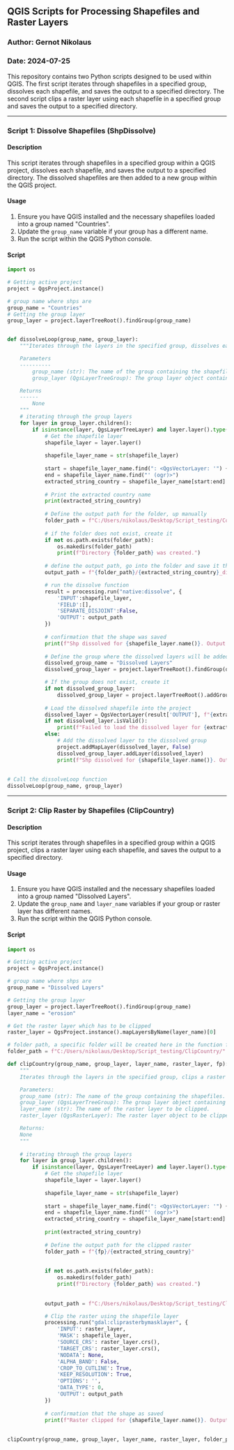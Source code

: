 ## QGIS Scripts for Processing Shapefiles and Raster Layers

### Author: Gernot Nikolaus
### Date: 2024-07-25

This repository contains two Python scripts designed to be used within QGIS. The first script iterates through shapefiles in a specified group, dissolves each shapefile, and saves the output to a specified directory. The second script clips a raster layer using each shapefile in a specified group and saves the output to a specified directory.

---

### Script 1: Dissolve Shapefiles (ShpDissolve)

#### Description
This script iterates through shapefiles in a specified group within a QGIS project, dissolves each shapefile, and saves the output to a specified directory. The dissolved shapefiles are then added to a new group within the QGIS project.

#### Usage
1. Ensure you have QGIS installed and the necessary shapefiles loaded into a group named "Countries".
2. Update the `group_name` variable if your group has a different name.
3. Run the script within the QGIS Python console.

#### Script
```python
import os

# Getting active project
project = QgsProject.instance()

# group name where shps are
group_name = "Countries"
# Getting the group layer
group_layer = project.layerTreeRoot().findGroup(group_name)


def dissolveLoop(group_name, group_layer):
    """Iterates through the layers in the specified group, dissolves each shapefile, and saves the output.

    Parameters
    ----------
        group_name (str): The name of the group containing the shapefiles.
        group_layer (QgsLayerTreeGroup): The group layer object containing the shapefiles.

    Returns
    ------
        None
    """
    # iterating through the group layers
    for layer in group_layer.children():
        if isinstance(layer, QgsLayerTreeLayer) and layer.layer().type() == QgsMapLayer.VectorLayer:
            # Get the shapefile layer
            shapefile_layer = layer.layer()
            
            shapefile_layer_name = str(shapefile_layer)
            
            start = shapefile_layer_name.find(": <QgsVectorLayer: '") + len(": <QgsVectorLayer:'")
            end = shapefile_layer_name.find("' (ogr)>")
            extracted_string_country = shapefile_layer_name[start:end]
            
            # Print the extracted country name
            print(extracted_string_country)
            
            # Define the output path for the folder, up manually
            folder_path = f"C:/Users/nikolaus/Desktop/Script_testing/Countries Dissolve/{extracted_string_country}"
            
            # if the folder does not exist, create it
            if not os.path.exists(folder_path):
                os.makedirs(folder_path)
                print(f"Directory {folder_path} was created.")
            
            # define the output path, go into the folder and save it there
            output_path = f"{folder_path}/{extracted_string_country}_dissolved.shp"

            # run the dissolve function
            result = processing.run("native:dissolve", {
                'INPUT':shapefile_layer,
                'FIELD':[],
                'SEPARATE_DISJOINT':False,
                'OUTPUT': output_path
            })
            
            # confirmation that the shape was saved
            print(f"Shp dissolved for {shapefile_layer.name()}. Output saved as {output_path}")
            
            # Define the group where the dissolved layers will be added
            dissolved_group_name = "Dissolved Layers"
            dissolved_group_layer = project.layerTreeRoot().findGroup(dissolved_group_name)

            # If the group does not exist, create it
            if not dissolved_group_layer:
                dissolved_group_layer = project.layerTreeRoot().addGroup(dissolved_group_name)
                        
            # Load the dissolved shapefile into the project
            dissolved_layer = QgsVectorLayer(result['OUTPUT'], f"{extracted_string_country}_dissolved", "ogr")
            if not dissolved_layer.isValid():
                print(f"Failed to load the dissolved layer for {extracted_string_country}")
            else:
                # Add the dissolved layer to the dissolved group
                project.addMapLayer(dissolved_layer, False)
                dissolved_group_layer.addLayer(dissolved_layer)
                print(f"Shp dissolved for {shapefile_layer.name()}. Output saved as {output_path}")
            
            
# Call the dissolveLoop function
dissolveLoop(group_name, group_layer)
```

---

### Script 2: Clip Raster by Shapefiles (ClipCountry)

#### Description
This script iterates through shapefiles in a specified group within a QGIS project, clips a raster layer using each shapefile, and saves the output to a specified directory.

#### Usage
1. Ensure you have QGIS installed and the necessary shapefiles loaded into a group named "Dissolved Layers".
2. Update the `group_name` and `layer_name` variables if your group or raster layer has different names.
3. Run the script within the QGIS Python console.

#### Script
```python
import os

# Getting active project
project = QgsProject.instance()

# group name where shps are
group_name = "Dissolved Layers"

# Getting the group layer
group_layer = project.layerTreeRoot().findGroup(group_name)
layer_name = "erosion"

# Get the raster layer which has to be clipped
raster_layer = QgsProject.instance().mapLayersByName(layer_name)[0]

# folder path, a specific folder will be created here in the function for each layer
folder_path = f"C:/Users/nikolaus/Desktop/Script_testing/ClipCountry/"

def clipCountry(group_name, group_layer, layer_name, raster_layer, fp):
    """
    Iterates through the layers in the specified group, clips a raster layer using each shapefile, and saves the output.

    Parameters:
    group_name (str): The name of the group containing the shapefiles.
    group_layer (QgsLayerTreeGroup): The group layer object containing the shapefiles.
    layer_name (str): The name of the raster layer to be clipped.
    raster_layer (QgsRasterLayer): The raster layer object to be clipped.

    Returns:
    None
    """
    
    # iterating through the group layers
    for layer in group_layer.children():
        if isinstance(layer, QgsLayerTreeLayer) and layer.layer().type() == QgsMapLayer.VectorLayer:
            # Get the shapefile layer
            shapefile_layer = layer.layer()
            
            shapefile_layer_name = str(shapefile_layer)
            
            start = shapefile_layer_name.find(": <QgsVectorLayer: '") + len(": <QgsVectorLayer:'")
            end = shapefile_layer_name.find("' (ogr)>")
            extracted_string_country = shapefile_layer_name[start:end]
            
            print(extracted_string_country)
            
            # Define the output path for the clipped raster
            folder_path = f"{fp}/{extracted_string_country}"
            
            
            if not os.path.exists(folder_path):
                os.makedirs(folder_path)
                print(f"Directory {folder_path} was created.")
            
            
            output_path = f"C:/Users/nikolaus/Desktop/Script_testing/ClipCountry/{extracted_string_country}/test.tif"

            # Clip the raster using the shapefile layer
            processing.run("gdal:cliprasterbymasklayer", {
                'INPUT': raster_layer,
                'MASK': shapefile_layer,
                'SOURCE_CRS': raster_layer.crs(),
                'TARGET_CRS': raster_layer.crs(),
                'NODATA': None,
                'ALPHA_BAND': False,
                'CROP_TO_CUTLINE': True,
                'KEEP_RESOLUTION': True,
                'OPTIONS': '',
                'DATA_TYPE': 0,
                'OUTPUT': output_path
            })
            
            # confirmation that the shape as saved
            print(f"Raster clipped for {shapefile_layer.name()}. Output saved as {output_path}")
 
 
clipCountry(group_name, group_layer, layer_name, raster_layer, folder_path)
```
